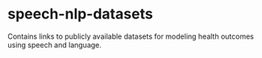 # speech-nlp-datasets
Contains links to publicly available datasets for modeling health outcomes using speech and language.
